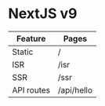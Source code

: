 # NextJS v9

| Feature  | Pages |
| ------------- | ------------- |
| Static  | /  |
| ISR  | /isr  |
| SSR  | /ssr  |
| API routes  | /api/hello  |